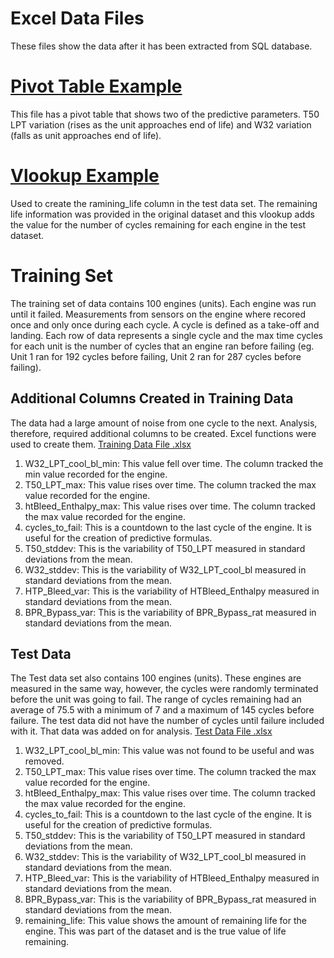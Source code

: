 # Excel Data Files
These files show the data after it has been extracted from SQL database.

# [Pivot Table Example](https://github.com/fischtank44/Engine_training_data/raw/master/Excel_data/train_FD001-variation%20formulas_v4.xlsx)
This file has a pivot table that shows two of the predictive parameters. T50 LPT variation (rises as the unit approaches end of life) and W32 variation (falls as unit approaches end of life).

# [Vlookup Example](https://github.com/fischtank44/Engine_training_data/raw/master/Excel_data/test_FD001_headers_var_v4.xlsx)
Used to create the ramining_life column in the test data set. The remaining life information was provided in the original dataset and this vlookup adds the value for the number of cycles remaining for each engine in the test dataset. 

# Training Set
The training set of data contains 100 engines (units). Each engine was run until it failed. Measurements from sensors on the engine where recored once and only once during each cycle. A cycle is defined as a take-off and landing. Each row of data represents a single cycle and the max time cycles for each unit is the number of cycles that an engine ran before failing (eg. Unit 1 ran for 192 cycles before failing, Unit 2 ran for 287 cycles before failing).

## Additional Columns Created in Training Data
The data had a large amount of noise from one cycle to the next. Analysis, therefore, required additional columns to be created. Excel functions were used to create them. 
[Training Data File .xlsx](https://github.com/fischtank44/Engine_training_data/raw/master/Excel_data/train_FD001-variation%20formulas_v4.xlsx)

1. W32_LPT_cool_bl_min: This value fell over time. The column tracked the min value recorded for the engine. 
2. T50_LPT_max: This value rises over time. The column tracked the max value recorded for the engine.
3. htBleed_Enthalpy_max: This value rises over time. The column tracked the max value recorded for the engine.
4. cycles_to_fail: This is a countdown to the last cycle of the engine. It is useful for the creation of predictive formulas.
5. T50_stddev: This is the variability of T50_LPT measured in standard deviations from the mean.
6. W32_stddev: This is the variability of W32_LPT_cool_bl measured in standard deviations from the mean.
7. HTP_Bleed_var: This is the variability of HTBleed_Enthalpy measured in standard deviations from the mean. 
8. BPR_Bypass_var: This is the variability of BPR_Bypass_rat measured in standard deviations from the mean. 


## Test Data
The Test data set also contains 100 engines (units). These engines are measured in the same way, however, the cycles were randomly terminated before the unit was going to fail. The range of cycles remaining had an average of 75.5 with a minimum of 7 and a maximum of 145 cycles before failure. The test data did not have the number of cycles until failure included with it. That data was added on for analysis.
[Test Data File .xlsx](https://github.com/fischtank44/Engine_training_data/raw/master/Excel_data/test_FD001_headers_var_v4.xlsx)

1. W32_LPT_cool_bl_min: This value was not found to be useful and was removed. 
2. T50_LPT_max: This value rises over time. The column tracked the max value recorded for the engine.
3. htBleed_Enthalpy_max: This value rises over time. The column tracked the max value recorded for the engine.
4. cycles_to_fail: This is a countdown to the last cycle of the engine. It is useful for the creation of predictive formulas.
5. T50_stddev: This is the variability of T50_LPT measured in standard deviations from the mean.
6. W32_stddev: This is the variability of W32_LPT_cool_bl measured in standard deviations from the mean.
7. HTP_Bleed_var: This is the variability of HTBleed_Enthalpy measured in standard deviations from the mean. 
8. BPR_Bypass_var: This is the variability of BPR_Bypass_rat measured in standard deviations from the mean.
9. remaining_life: This value shows the amount of remaining life for the engine. This was part of the dataset and is the true value of life remaining. 
